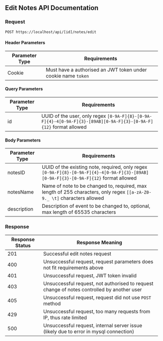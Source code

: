## Edit Notes API Documentation

### Request

`POST https://localhost/api/[id]/notes/edit`

#### Header Parameters

| Parameter Type | Requirements |
|----------------|--------------|
| Cookie | Must have a authorised an JWT token under cookie name `token` |

#### Query Parameters

| Parameter Type | Requirements |
|----------------|--------------|
| id | UUID of the user, only regex `[0-9A-F]{8}-[0-9A-F]{4}-4[0-9A-F]{3}-[89AB][0-9A-F]{3}-[0-9A-F]{12}` format allowed |

#### Body Parameters

| Parameter Type | Requirements |
|----------------|--------------|
| notesID | UUID of the existing note, required, only regex `[0-9A-F]{8}-[0-9A-F]{4}-4[0-9A-F]{3}-[89AB][0-9A-F]{3}-[0-9A-F]{12}` format allowed |
| notesName | Name of note to be changed to, required, max length of 255 characters, only regex `[[a-zA-Z0-9._ \t]` characters allowed |
| description | Description of event to be changed to, optional, max length of 65535 characters |

### Response

| Response Status | Response Meaning |
|-|-|
| 201 | Successful edit notes request |
| 400 | Unsuccessful request, request parameters does not fit requirements above |
| 401 | Unsuccessful request, JWT token invalid |
| 403 | Unsuccessful request, not authorised to request change of notes controlled by another user |
| 405 | Unsuccessful request, request did not use `POST` method |
| 429 | Unsuccessful request, too many requests from IP, thus rate limited |
| 500 | Unsuccessful request, internal server issue (likely due to error in mysql connection) |